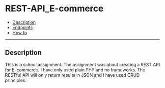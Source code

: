 # REST-API_E-commerce 

- [Description](#description)
- [Endpoints](#endpoints)
- [How to](#how-to)

---

## Description

This is a school assignment. The assignment was about creating a REST API for E-commerce. I have only used plain PHP and no frameworks. The RESTful API will only return results in JSON and I have used CRUD principles.